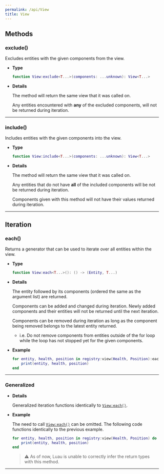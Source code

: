 ```yaml
---
permalink: /api/View
title: View
---
```


## Methods

### exclude()

Excludes entities with the given components from the view.

- **Type**

    ```lua
    function View:exclude<T...>(components: ...unknown): View<T...>
    ```

- **Details**

    The method will return the same view that it was called on.

    Any entities encountered with **any** of the excluded components, will not be returned during iteration.

---

### include()

Includes entities with the given components into the view.

- **Type**

    ```lua
    function View:include<T...>(components: ...unknown): View<T...>
    ```

- **Details**

    The method will return the same view that it was called on.

    Any entities that do not have **all** of the included components will be not be returned during iteration.

    Components given with this method will not have their values returned during iteration.

---

## Iteration

### each()

Returns a generator that can be used to iterate over all entities within the view.

- **Type**

    ```lua
    function View:each<T...>(): () -> (Entity, T...)
    ```

- **Details**

    The entity followed by its components (ordered the same as the argument list) are returned.

    Components can be added and changed during iteration. Newly added components and their entities will not be returned until the next iteration.

    Components can be removed during iteration as long as the component being removed belongs to the latest entity returned.
    - i.e. Do not remove components from entities outside of the for loop while the loop has not stopped yet for the given components.

    

- **Example**

    ```lua
    for entity, health, position in registry:view(Health, Position):each() do
        print(entity, health, position)
    end
    ```

---

### Generalized

- **Details**
  
  Generalized iteration functions identically to [`View:each()`](View#each).

- **Example**

    The need to call [`View:each()`](View#each) can be omitted.
    The following code functions identically to the previous example.

    ```lua
    for entity, health, position in registry:view(Health, Position) do
        print(entity, health, position)
    end
    ```

    > ⚠️ As of now, Luau is unable to correctly infer the return types with this method.

---

